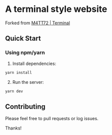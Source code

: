 # A terminal style website

Forked from [M4TT72 | Terminal](https://term.m4tt72.com)

## Quick Start

### Using npm/yarn

1. Install dependencies:

```bash
yarn install
```

2. Run the server:

```bash
yarn dev
```

## Contributing

Please feel free to pull requests or log issues.

Thanks!

